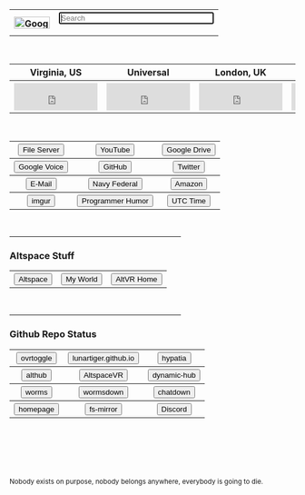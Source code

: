 <table>
	<tr>
		<th><a href='https://www.google.com/'><img src="https://lunartiger.github.io/homepage/img/Google.png" alt="Google" height="21" width="63"></a></th>
		<th>
			<form method="get" action="https://www.google.com/search">
				<input type="text" name="q" size="31" value="" placeholder="Search" autofocus>
			</form>
		</th>
	</tr>
</table>
<br>
<table>
	<tr>
		<th>Virginia, US</th>
		<th>Universal</th>
		<th>London, UK</th>
		<th>Germany</th>
	</tr>
	<tr>
		<th>
			<iframe src="https://freesecure.timeanddate.com/clock/i6hjhu2u/n179/fn12/fs18/fc00be00/tc000/pct/ftb/bas2/bac006900/pa4/tt0/tw0/tm1/td2/th1/ta1/tb4" frameborder="0" width="147" height="48" allowTransparency="true"></iframe>
		</th>
		<th>
			<iframe src="https://freesecure.timeanddate.com/clock/i6hjhu2u/n1440/fn12/fs18/fc00be00/tc000/pct/ftb/bas2/bac006900/pa4/tt0/tw0/tm1/td2/th1/ta1/tb4" frameborder="0" width="147" height="48" allowTransparency="true"></iframe>
		</th>
		<th>
			<iframe src="https://freesecure.timeanddate.com/clock/i6hjhu2u/n136/fn12/fs18/fc00be00/tc000/pct/ftb/bas2/bac006900/pa4/tt0/tw0/tm1/td2/th1/ta1/tb4" frameborder="0" width="147" height="48" allowTransparency="true"></iframe>
		</th>
		<th>
			<iframe src="https://freesecure.timeanddate.com/clock/i6hjhu2u/n37/fn12/fs18/fc00be00/tc000/pct/ftb/bas2/bac006900/pa4/tt0/tw0/tm1/td2/th1/ta1/tb4" frameborder="0" width="147" height="48" allowTransparency="true"></iframe>
		</th>
	</tr>
</table>
<br>
<table>
	<tr>
		<th><button type="button" name="File Server" onClick="window.location='http://lunar.zapto.org'">File Server</button></th>
		<th><button type="button" name="YouTube" onClick="window.location='https://www.youtube.com/feed/subscriptions'">YouTube</button></th>
		<th><button type="button" name="Google Drive" onClick="window.location='https://drive.google.com/drive/my-drive'">Google Drive</button></th>
	</tr>
	<tr>
		<th><button type="button" name="Google Voice" onClick="window.location='https://voice.google.com/messages'">Google Voice</button></th>
		<th><button type="button" name="GitHub" onClick="window.location='https://github.com'">GitHub</button></th>
		<th><button type="button" name="Twitter" onClick="window.location='https://twitter.com'">Twitter</button></th>
	</tr>
	<tr>
		<th><button type="button" name="E-Mail" onClick="window.location='https://outlook.live.com/owa/'">E-Mail</button></th>
		<th><button type="button" name="Navy Federal" onClick="window.location='https://www.navyfederal.org/'">Navy Federal</button></th>
		<th><button type="button" name="Amazon" onClick="window.location='https://smile.amazon.com/'">Amazon</button></th>
	</tr>
	<tr>
		<th><button type="button" name="imgur" onClick="window.location='https://imgur.com/'">imgur</button></th>
		<th><button type="button" name="Programmer Humor" onClick="window.location='https://np.reddit.com/r/ProgrammerHumor/'">Programmer Humor</button></th>
		<th><button type="button" name="Time" onClick="window.location='https://www.timeanddate.com/worldclock/fullscreen.html?n=1440'">UTC Time</button></th>
	</tr>
	<!--
	<tr>
		<th><button type="button" name="" onClick=""window.location=''"></button></th>
		<th><button type="button" name="" onClick="window.location=''"></button></th>
		<th><button type="button" name="" onClick="window.location=''"></button></th>
	</tr>
	-->
	<!--
	<tr>
		<th><button type="button" name="" onClick="window.open('')"></button></th>
		<th><button type="button" name="" onClick="window.open('')"></button></th>
		<th><button type="button" name="" onClick="window.open('')"></button></th>
	</tr>
	-->
</table>
<br>
<hr style="width:60%" />
<h3 id='altspace_stuff'>Altspace Stuff</h3>
<table>
	<tr>
		<th><button type="button" name="Altspace" onClick="window.location='https://account.altvr.com/'">Altspace</button></th>
		<th><button type="button" name="myWorld" onClick="window.location='https://account.altvr.com/worlds/954689156213113037'">My World</button></th>
		<th><button type="button" name="AltVR Home" onClick="window.location='https://altspacevr.github.io/homepages/main-links.html'">AltVR Home</button></th>
	</tr>
</table>
<br>
<hr style="width:60%" />
<h3 id='repo_status'>Github Repo Status</h3>
<table>
	<tr>
		<th><button type="button" name="ovrtoggle" onClick="window.location='https://github.com/LunarTiger/ovrtoggle/settings/pages/status'">ovrtoggle</button></th>
		<th><button type="button" name="lunartiger.github.io" onClick="window.location='https://github.com/LunarTiger/lunartiger.github.io/settings/pages/status'">lunartiger.github.io</button></th>
		<th><button type="button" name="hypatia" onClick="window.location='https://github.com/LunarTiger/hypatia/settings/pages/status'">hypatia</button></th>
	</tr>
	<tr>
		<th><button type="button" name="althub" onClick="window.location='https://github.com/LunarTiger/althub/settings/pages/status'">althub</button></th>
		<th><button type="button" name="AltspaceVR" onClick="window.location='https://github.com/LunarTiger/AltspaceVR/settings/pages/status'">AltspaceVR</button></th>
		<th><button type="button" name="dynamic-hub" onClick="window.location='https://github.com/LunarTiger/dynamic-hub/settings/pages/status'">dynamic-hub</button></th>
	</tr>
	<tr>
		<th><button type="button" name="worms" onClick="window.location='https://github.com/LunarTiger/worms/settings/pages/status'">worms</button></th>
		<th><button type="button" name="wormsdown" onClick="window.location='https://github.com/LunarTiger/wormsdown/settings/pages/status'">wormsdown</button></th>
		<th><button type="button" name="chatdown" onClick="window.location='https://github.com/LunarTiger/chatdown/settings/pages/status'">chatdown</button></th>
	</tr>
	<tr>
		<th><button type="button" name="homepage" onClick="window.location='https://github.com/LunarTiger/homepage/settings/pages/status'">homepage</button></th>
		<th><button type="button" name="Discord" onClick="window.location='https://github.com/LunarTiger/fs-mirror/settings/pages/status'">fs-mirror</button></th>
		<th><button type="button" name="Discord" onClick="window.location='https://github.com/LunarTiger/Discord/settings/pages/status'">Discord</button></th>
	</tr>
</table>
<hr style="height:75px; visibility:hidden;" />
<footer>
	<small>Nobody exists on purpose, nobody belongs anywhere, everybody is going to die.</small>
</footer>
